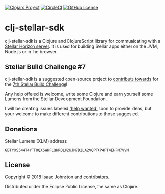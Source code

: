 
[![Clojars Project](https://img.shields.io/clojars/v/clj-stellar-sdk.svg)](https://clojars.org/clj-stellar-sdk)
[![CircleCI](https://circleci.com/gh/xlm-sg/clj-stellar-sdk/tree/master.svg?style=svg)](https://circleci.com/gh/xlm-sg/clj-stellar-sdk/tree/master)
[![GitHub license](https://img.shields.io/github/license/xlm-sg/clj-stellar-sdk.svg)](LICENSE.txt)

clj-stellar-sdk
===============

clj-stellar-sdk is a Clojure and ClojureScript library for communicating with a
[Stellar Horizon server](https://github.com/stellar/horizon). It is used for
building Stellar apps either on the JVM, Node.js or in the browser.

## Stellar Build Challenge #7

clj-stellar-sdk is a suggested open-source project to
[contribute towards](CONTRIBUTING.md) for the
[7th Stellar Build Challenge](https://www.stellar.org/blog/announcing-the-7th-stellar-build-challenge/)!

Any help offered is welcome, write some Clojure and earn yourself some Lumens
from the Stellar Development Foundation.

I will be creating issues labeled ['help wanted'](https://github.com/xlm-sg/clj-stellar-sdk/issues?q=is%3Aopen+is%3Aissue+label%3A%22help+wanted%22)
soon to provide ideas, but your welcome to make different contributions to
those suggested.

## Donations

Stellar Lumens (XLM) address:

```
GBTYXS544T4YTTOQX6WHFLQHROLU2KJM7D2LA2VQPTCP4PT4EHFM7VVM
```

## License

Copyright © 2018 Isaac Johnston and [contributors](https://github.com/xlm-sg/clj-stellar-sdk/contributors).

Distributed under the Eclipse Public License, the same as Clojure.
